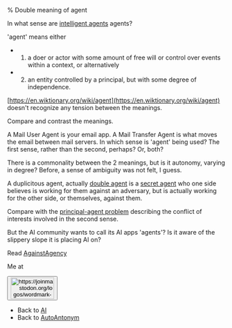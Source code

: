 % Double meaning of agent

In what sense are
[intelligent agents](https://en.wikipedia.org/wiki/Intelligent_agent)
agents?

'agent' means either

- 1) a doer or actor with some amount of free will or control over events within a context, or alternatively
- 2) an entity controlled by a principal, but with some degree of independence.

[https://en.wiktionary.org/wiki/agent](https://en.wiktionary.org/wiki/agent)
doesn't recognize any tension between the meanings.

Compare and contrast the meanings.

A Mail User Agent is your email app. A Mail Transfer Agent is what moves the email between mail servers. In which sense is 'agent' being used? The first sense, rather than the second, perhaps? Or, both?

There is a commonality between the 2 meanings, but is it autonomy, varying in degree? Before, a sense of ambiguity was not felt, I guess.

A duplicitous agent, actually
[double agent](https://en.wikipedia.org/wiki/Double_agent)
is a [secret agent](https://en.wikipedia.org/wiki/Espionage)
who one side believes is working for them against an adversary,
but is actually working for the other side, or themselves,
against them.

Compare with the [principal-agent problem](https://en.wikipedia.org/wiki/Principal%E2%80%93agent_problem) describing the conflict of interests involved in the second sense.

But the AI community wants to call its AI apps 'agents'? Is it aware of the slippery slope it is placing AI on?

Read [AgainstAgency](AgainstAgency.html)

Me at
    <form action='https://mastodon.sdf.org/@drbean'>
    <button type='submit' class='btn'>
    <img src='./mastodon.svg'
        alt='https://joinmastodon.org/logos/wordmark-black-text.svg'
        style='width:100px;height:50px'/>
    </button></form>
    
* Back to [AI](AI.html)
* Back to [AutoAntonym](AutoAntonym.html)
